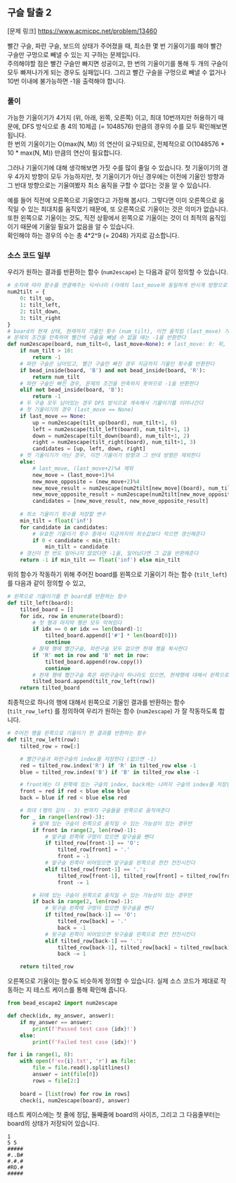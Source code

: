 ## 구슬 탈출 2
[문제 링크] https://www.acmicpc.net/problem/13460  

빨간 구슬, 파란 구슬, 보드의 상태가 주어졌을 때, 최소한 몇 번 기울이기를 해야 빨간 구슬만 구멍으로 빼낼 수 있는 지 구하는 문제입니다.  
주의해야할 점은 빨간 구슬만 빠지면 성공이고, 한 번의 기울이기를 통해 두 개의 구슬이 모두 빠져나가게 되는 경우도 실패입니다. 그리고 빨간 구슬을 구멍으로 빼낼 수 없거나 10번 이내에 불가능하면 -1을 출력해야 합니다.  

### 풀이
가능한 기울이기가 4가지 (위, 아래, 왼쪽, 오른쪽) 이고, 최대 10번까지만 허용하기 때문에, DFS 방식으로 총 4의 10제곱 (= 1048576) 만큼의 경우의 수를 모두 확인해보면 됩니다.  
한 번의 기울이기는 O(max(N, M)) 의 연산이 요구되므로, 전체적으로 O(1048576 * 10 * max(N, M)) 만큼의 연산이 필요합니다.  

그러나 기울이기에 대해 생각해보면 가짓 수를 많이 줄일 수 있습니다. 첫 기울이기의 경우 4가지 방향이 모두 가능하지만, 첫 기울이기가 아닌 경우에는 이전에 기울인 방향과 그 반대 방향으로는 기울여봤자 최소 움직을 구할 수 없다는 것을 알 수 있습니다.  

예를 들어 직전에 오른쪽으로 기울였다고 가정해 봅시다. 그렇다면 이미 오른쪽으로 움직일 수 있는 최대치를 움직였기 때문에, 또 오른쪽으로 기울이는 것은 의미가 없습니다.  
또한 왼쪽으로 기울이는 것도, 직전 상황에서 왼쪽으로 기울이는 것이 더 최적의 움직임이기 때문에 기울일 필요가 없음을 알 수 있습니다.  
확인해야 하는 경우의 수는 총 4*2^9 (= 2048) 가지로 감소합니다.

### 소스 코드 일부
우리가 원하는 결과를 반환하는 함수 (```num2escape```) 는 다음과 같이 정의할 수 있습니다.

```python
# 숫자에 따라 함수를 연결해주는 딕셔너리 (아래의 last_move와 동일하게 반시계 방향으로 숫자를 매겼다)
num2tilt = {
    0: tilt_up,
    1: tilt_left,
    2: tilt_down,
    3: tilt_right
}
# board의 현재 상태, 현재까지 기울인 횟수 (num_tilt), 이전 움직임 (last_move) 가 주어졌을 때, 빨간 구슬을 탈출시킬 수 있는 최소의 기울이기 횟수를 반환하는 함수
# 문제의 조건을 만족하며 빨간색 구슬을 빼낼 수 없을 때는 -1을 반환한다
def num2escape(board, num_tilt=0, last_move=None): # last_move: 0: 위, 1: 왼쪽, 2: 아래, 3: 오른쪽
    if num_tilt > 10:
        return -1
    # 파란 구슬은 남아있고, 빨간 구슬만 빠진 경우 지금까지 기울인 횟수를 반환한다
    if bead_inside(board, 'B') and not bead_inside(board, 'R'):
        return num_tilt
    # 파란 구슬인 빠진 경우, 문제의 조건을 만족하지 못하므로 -1을 반환한다
    elif not bead_inside(board, 'B'):
        return -1
    # 두 구슬 모두 남아있는 경우 DFS 방식으로 계속해서 기울이기를 이어나간다
    # 첫 기울이기의 경우 (last_move == None)
    if last_move == None:
        up = num2escape(tilt_up(board), num_tilt+1, 0)
        left = num2escape(tilt_left(board), num_tilt+1, 1)
        down = num2escape(tilt_down(board), num_tilt+1, 2)
        right = num2escape(tilt_right(board), num_tilt+1, 3)
        candidates = [up, left, down, right]
    # 첫 기울이기가 아닌 경우, 이전 기울이기 방향과 그 반대 방향은 제외한다
    else:
        # last_move, (last_move+2)%4 제외
        new_move = (last_move+1)%4
        new_move_opposite = (new_move+2)%4
        new_move_result = num2escape(num2tilt[new_move](board), num_tilt+1, new_move)
        new_move_opposite_result = num2escape(num2tilt[new_move_opposite](board), num_tilt+1, new_move_opposite)
        candidates = [new_move_result, new_move_opposite_result]
    
    # 최소 기울이기 횟수를 저장할 변수
    min_tilt = float('inf')
    for candidate in candidates:
        # 유효한 기울이기 횟수 중에서 지금까지의 최솟값보다 작으면 갱신해준다
        if 0 < candidate < min_tilt:
            min_tilt = candidate
    # 갱신이 한 번도 일어나지 않았다면 -1을, 일어났다면 그 값을 반환해준다
    return -1 if min_tilt == float('inf') else min_tilt
```

위의 함수가 작동하기 위해 주어진 board를 왼쪽으로 기울이기 하는 함수 (```tilt_left```) 를 다음과 같이 정의할 수 있고,
```python
# 왼쪽으로 기울이기를 한 board를 반환하는 함수
def tilt_left(board):
    tilted_board = []
    for idx, row in enumerate(board):
        # 첫 행과 마지막 행은 모두 막혀있다
        if idx == 0 or idx == len(board)-1:
            tilted_board.append(['#'] * len(board[0]))
            continue
        # 혅재 행에 빨간구슬, 파란구슬 모두 없으면 현재 행을 복사한다
        if 'R' not in row and 'B' not in row:
            tilted_board.append(row.copy())
            continue
        # 현재 행에 빨간구슬 혹은 파란구슬이 하나라도 있으면, 현재행에 대해서 왼쪽으로 기울이기를 해준다슬이 
        tilted_board.append(tilt_row_left(row))
    return tilted_board
```

최종적으로 하나의 행에 대해서 왼쪽으로 기울인 결과를 반환하는 함수 (```tilt_row_left```) 를 정의하여 우리가 원하는 함수 (```num2escape```) 가 잘 작동하도록 합니다.
```python
# 주어진 행을 왼쪽으로 기울이기 한 결과를 반환하는 함수
def tilt_row_left(row):
    tilted_row = row[:]

    # 빨간구슬과 파란구슬의 index를 저장한다 (없으면 -1)
    red = tilted_row.index('R') if 'R' in tilted_row else -1
    blue = tilted_row.index('B') if 'B' in tilted_row else -1

    # front에는 더 왼쪽에 있는 구슬의 index, back에는 나머지 구슬의 index를 저장한다
    front = red if red < blue else blue
    back = blue if red < blue else red

    # 최대 (행의 길이 - 3) 번까지 구슬들을 왼쪽으로 움직여준다
    for _ in range(len(row)-3):
        # 앞에 있는 구슬이 왼쪽으로 움직일 수 있는 가능성이 있는 경우만
        if front in range(2, len(row)-1):
            # 앞구슬 왼쪽에 구멍이 있으면 앞구슬을 뺀다
            if tilted_row[front-1] == 'O':
                tilted_row[front] = '.'
                front = -1
            # 앞구슬 왼쪽이 비어있으면 앞구슬을 왼쪽으로 한칸 전진시킨다
            elif tilted_row[front-1] == '.':
                tilted_row[front-1], tilted_row[front] = tilted_row[front], tilted_row[front-1]
                front -= 1

        # 뒤에 있는 구슬이 왼쪽으로 움직일 수 있는 가능성이 있는 경우만
        if back in range(2, len(row)-1):
            # 뒷구슬 왼쪽에 구멍이 있으면 뒷구슬을 뺸다
            if tilted_row[back-1] == 'O':
                tilted_row[back] = '.'
                back = -1
            # 뒷구슬 왼쪽이 비어있으면 뒷구슬을 왼쪽으로 한칸 전진시킨다
            elif tilted_row[back-1] == '.':
                tilted_row[back-1], tilted_row[back] = tilted_row[back], tilted_row[back-1]
                back -= 1

    return tilted_row
```

오른쪽으로 기울이는 함수도 비슷하게 정의할 수 있습니다. 실제 소스 코드가 제대로 작동하는 지 테스트 케이스를 통해 확인해 줍니다.
```python
from bead_escape2 import num2escape

def check(idx, my_answer, answer):
    if my_answer == answer:
        print(f'Passed test case {idx}!')
    else:
        print(f'Failed test case {idx}!')

for i in range(1, 8):
    with open(f'ex{i}.txt', 'r') as file:
        file = file.read().splitlines()
        answer = int(file[0])
        rows = file[2:]
        
    board = [list(row) for row in rows]
    check(i, num2escape(board), answer)
```

테스트 케이스에는 첫 줄에 정답, 둘째줄에 board의 사이즈, 그리고 그 다음줄부터는 board의 상태가 저장되어 있습니다.
```
1
5 5
#####
#..B#
#.#.#
#RO.#
#####
```
